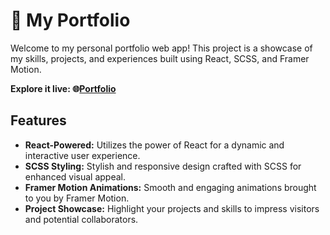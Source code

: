 # 🚀 My Portfolio

Welcome to my personal portfolio web app! This project is a showcase of my skills, projects, and experiences built using React, SCSS, and Framer Motion.

**Explore it live: 🌐[Portfolio](https://himanshukapoor.vercel.app/)**

## Features
- **React-Powered:** Utilizes the power of React for a dynamic and interactive user experience.
- **SCSS Styling:** Stylish and responsive design crafted with SCSS for enhanced visual appeal.
- **Framer Motion Animations:** Smooth and engaging animations brought to you by Framer Motion.
- **Project Showcase:** Highlight your projects and skills to impress visitors and potential collaborators.
